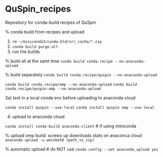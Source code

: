 # QuSpin_recipes
Repository for conda-build recipes of QuSpin


% conda build from recipes and upload

1) `rm ~/miniconda3/conda-bld/src_cache/*.zip`
2) `conda build purge-all`
3) run the builds 

% build all at the samt time
`conda build conda.recipe --no-anaconda-upload`


% build separately
`conda build conda.recipe/quspin --no-anaconda-upload`

`conda build conda.recipe/omp --no-anaconda-upload`
`conda build conda.recipe/quspin-omp --no-anaconda-upload`



3a) test in a local conda env before uploading to anaconda cloud


`conda install quspin --use-local`
`conda install quspin omp --use-local` 

4) upload to anaconda cloud

`conda install conda-build anaconda-client` # if using miniconda

% upload omp build: screws up downloads stats on anaconca cloud
`anaconda upload -u weinbe58 (path_to_zip)`

% automatic upload # do NOT use
`conda config --set anaconda_upload yes`

